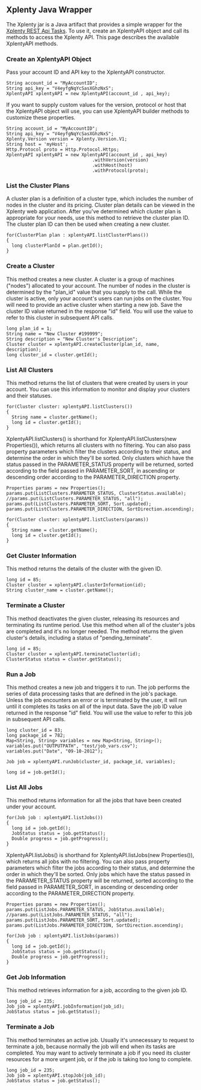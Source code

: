 ## Xplenty Java Wrapper

The Xplenty jar is a Java artifact that provides a simple wrapper for the [Xplenty REST Api Tasks](https://github.com/xplenty/xplenty-api-doc). 
To use it, create an XplentyAPI object and call its methods to access the Xplenty API.
This page describes the available XplentyAPI methods.

### Create an XplentyAPI Object

Pass your account ID and API key to the XplentyAPI constructor.

    String account_id = "MyAccountID";
    String api_key = "V4eyfgNqYcSasXGhzNxS";
    XplentyAPI xplentyAPI = new XplentyAPI(account_id , api_key);


If you want to supply custom values for the version, protocol or host that the XplentyAPI object will use,
you can use XplentyAPI builder methods to customize these properties.

    String account_id = "MyAccountID";
    String api_key = "V4eyfgNqYcSasXGhzNxS";
    Xplenty.Version version = Xplenty.Version.V1;
    String host = 'myHost';
    Http.Protocol proto = Http.Protocol.Https;
    XplentyAPI xplentyAPI = new XplentyAPI(account_id , api_key)
    								.withVersion(version)
    								.withHost(host)
    								.withProtocol(proto); 

### List the Cluster Plans

A cluster plan is a definition of a cluster type, which includes the number of nodes in the cluster and its pricing. Cluster plan details can be viewed in the Xplenty web application.
After you've determined which cluster plan is appropriate for your needs, use this method to retrieve the cluster plan ID. The cluster plan ID can then be used when creating a new cluster.

    for(ClusterPlan plan : xplentyAPI.listClusterPlans())
    {
      long clusterPlanId = plan.getId();
    }

### Create a Cluster

This method creates a new cluster. A cluster is a group of machines ("nodes") allocated to your account. The number of nodes in the cluster is determined by the "plan_id" value that you supply to the call. While the cluster is active, only your account's users can run jobs on the cluster.
You will need to provide an active cluster when starting a new job. Save the cluster ID value returned in the response "id" field. You will use the value to refer to this cluster in subsequent API calls.

    long plan_id = 1;
    String name = "New Cluster #199999";
    String description = "New Cluster's Description";
    Cluster cluster = xplentyAPI.createCluster(plan_id, name, description);
    long cluster_id = cluster.getId();

### List All Clusters

This method returns the list of clusters that were created by users in your account.
You can use this information to monitor and display your clusters and their statuses.

    for(Cluster cluster: xplentyAPI.listClusters())
    {
      String name = cluster.getName();
      long id = cluster.getId();
    }
 
XplentyAPI.listClusters() is shorthand for XplentyAPI.listClusters(new Properties()), which returns all clusters with no filtering.
You can also pass property parameters which filter the clusters according to their status, and determine the order in which they'll be sorted.
Only clusters which have the status passed in the PARAMETER_STATUS property will be returned, sorted according to the field passed in PARAMETER_SORT,
in ascending or descending order according to the PARAMETER_DIRECTION property.


    Properties params = new Properties();
    params.put(ListClusters.PARAMETER_STATUS, ClusterStatus.available);
    //params.put(ListClusters.PARAMETER_STATUS, "all");
    params.put(ListClusters.PARAMETER_SORT, Sort.updated);
    params.put(ListClusters.PARAMETER_DIRECTION, SortDirection.ascending);
	
    for(Cluster cluster: xplentyAPI.listClusters(params))
    {
      String name = cluster.getName();
      long id = cluster.getId();
    }

### Get Cluster Information

This method returns the details of the cluster with the given ID.

    long id = 85;
    Cluster cluster = xplentyAPI.clusterInformation(id);
    String cluster_name = cluster.getName();

### Terminate a Cluster

This method deactivates the given cluster, releasing its resources and terminating its runtime period. Use this method when all of the cluster's jobs are completed and it's no longer needed. The method returns the given cluster's details, including a status of "pending_terminate".

    long id = 85;
    Cluster cluster = xplentyAPI.terminateCluster(id);
    ClusterStatus status = cluster.getStatus();

### Run a Job

This method creates a new job and triggers it to run. The job performs the series of data processing tasks that are defined in the job's package. Unless the job encounters an error or is terminated by the user, it will run until it completes its tasks on all of the input data. Save the job ID value returned in the response "id" field. You will use the value to refer to this job in subsequent API calls.

    long cluster_id = 83;
    long package_id = 782;
    Map<String, String> variables = new Map<String, String>();
    variables.put("OUTPUTPATH", "test/job_vars.csv");
    variables.put("Date", "09-10-2012");
    
    Job job = xplentyAPI.runJob(cluster_id, package_id, variables);
    
    long id = job.getId();

### List All Jobs

This method returns information for all the jobs that have been created under your account.

    for(Job job : xplentyAPI.listJobs())
    {
      long id = job.getId();
      JobStatus status = job.getStatus();
      Double progress = job.getProgress();
    }
   
XplentyAPI.listJobs() is shorthand for XplentyAPI.listJobs(new Properties()), which returns all jobs with no filtering.
You can also pass property parameters which filter the jobs according to their status, and determine the order in which they'll be sorted.
Only jobs which have the status passed in the PARAMETER_STATUS property will be returned, sorted according to the field passed in PARAMETER_SORT,
in ascending or descending order according to the PARAMETER_DIRECTION property.

	Properties params = new Properties();
	params.put(ListJobs.PARAMETER_STATUS, JobStatus.available);
	//params.put(ListJobs.PARAMETER_STATUS, "all");
	params.put(ListJobs.PARAMETER_SORT, Sort.updated);
	params.put(ListJobs.PARAMETER_DIRECTION, SortDirection.ascending);
	
    for(Job job : xplentyAPI.listJobs(params))
    {
      long id = job.getId();
      JobStatus status = job.getStatus();
      Double progress = job.getProgress();
    }

### Get Job Information

This method retrieves information for a job, according to the given job ID.

    long job_id = 235;
    Job job = xplentyAPI.jobInformation(job_id);
    JobStatus status = job.getStatus();

### Terminate a Job

This method terminates an active job. Usually it's unnecessary to request to terminate a job, because normally the job will end when its tasks are completed. You may want to actively terminate a job if you need its cluster resources for a more urgent job, or if the job is taking too long to complete.

    long job_id = 235;
    Job job = xplentyAPI.stopJob(job_id);
    JobStatus status = job.getStatus();
